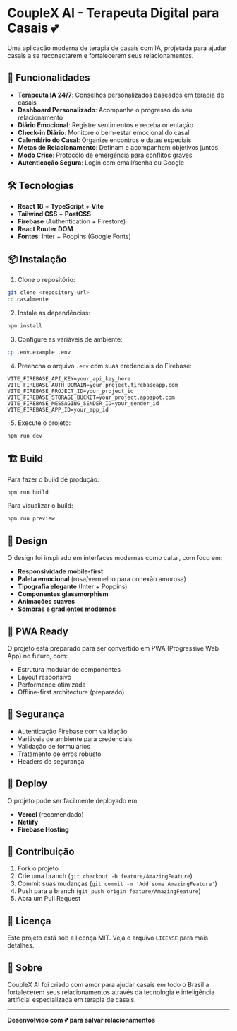 # CoupleX AI - Terapeuta Digital para Casais 💕

Uma aplicação moderna de terapia de casais com IA, projetada para ajudar casais a se reconectarem e fortalecerem seus relacionamentos.

## 🚀 Funcionalidades

- **Terapeuta IA 24/7**: Conselhos personalizados baseados em terapia de casais
- **Dashboard Personalizado**: Acompanhe o progresso do seu relacionamento
- **Diário Emocional**: Registre sentimentos e receba orientação
- **Check-in Diário**: Monitore o bem-estar emocional do casal
- **Calendário do Casal**: Organize encontros e datas especiais
- **Metas de Relacionamento**: Definam e acompanhem objetivos juntos
- **Modo Crise**: Protocolo de emergência para conflitos graves
- **Autenticação Segura**: Login com email/senha ou Google

## 🛠️ Tecnologias

- **React 18** + **TypeScript** + **Vite**
- **Tailwind CSS** + **PostCSS**
- **Firebase** (Authentication + Firestore)
- **React Router DOM**
- **Fontes**: Inter + Poppins (Google Fonts)

## 📦 Instalação

1. Clone o repositório:
```bash
git clone <repository-url>
cd casalmente
```

2. Instale as dependências:
```bash
npm install
```

3. Configure as variáveis de ambiente:
```bash
cp .env.example .env
```

4. Preencha o arquivo `.env` com suas credenciais do Firebase:
```env
VITE_FIREBASE_API_KEY=your_api_key_here
VITE_FIREBASE_AUTH_DOMAIN=your_project.firebaseapp.com
VITE_FIREBASE_PROJECT_ID=your_project_id
VITE_FIREBASE_STORAGE_BUCKET=your_project.appspot.com
VITE_FIREBASE_MESSAGING_SENDER_ID=your_sender_id
VITE_FIREBASE_APP_ID=your_app_id
```

5. Execute o projeto:
```bash
npm run dev
```

## 🏗️ Build

Para fazer o build de produção:
```bash
npm run build
```

Para visualizar o build:
```bash
npm run preview
```

## 🎨 Design

O design foi inspirado em interfaces modernas como cal.ai, com foco em:
- **Responsividade mobile-first**
- **Paleta emocional** (rosa/vermelho para conexão amorosa)
- **Tipografia elegante** (Inter + Poppins)
- **Componentes glassmorphism**
- **Animações suaves**
- **Sombras e gradientes modernos**

## 📱 PWA Ready

O projeto está preparado para ser convertido em PWA (Progressive Web App) no futuro, com:
- Estrutura modular de componentes
- Layout responsivo
- Performance otimizada
- Offline-first architecture (preparado)

## 🔐 Segurança

- Autenticação Firebase com validação
- Variáveis de ambiente para credenciais
- Validação de formulários
- Tratamento de erros robusto
- Headers de segurança

## 🚀 Deploy

O projeto pode ser facilmente deployado em:
- **Vercel** (recomendado)
- **Netlify**
- **Firebase Hosting**

## 👥 Contribuição

1. Fork o projeto
2. Crie uma branch (`git checkout -b feature/AmazingFeature`)
3. Commit suas mudanças (`git commit -m 'Add some AmazingFeature'`)
4. Push para a branch (`git push origin feature/AmazingFeature`)
5. Abra um Pull Request

## 📄 Licença

Este projeto está sob a licença MIT. Veja o arquivo `LICENSE` para mais detalhes.

## 💝 Sobre

CoupleX AI foi criado com amor para ajudar casais em todo o Brasil a fortalecerem seus relacionamentos através da tecnologia e inteligência artificial especializada em terapia de casais.

---

**Desenvolvido com 💕 para salvar relacionamentos**